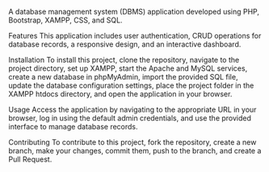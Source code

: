 A database management system (DBMS) application developed using PHP, Bootstrap, XAMPP, CSS, and SQL.

Features
This application includes user authentication, CRUD operations for database records, a responsive design, and an interactive dashboard.

Installation
To install this project, clone the repository, navigate to the project directory, set up XAMPP, start the Apache and MySQL services, create a new database in phpMyAdmin, import the provided SQL file, update the database configuration settings, place the project folder in the XAMPP htdocs directory, and open the application in your browser.

Usage
Access the application by navigating to the appropriate URL in your browser, log in using the default admin credentials, and use the provided interface to manage database records.

Contributing
To contribute to this project, fork the repository, create a new branch, make your changes, commit them, push to the branch, and create a Pull Request.


 







